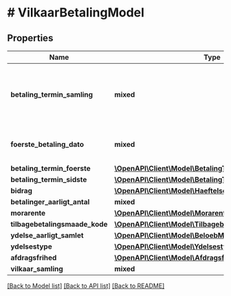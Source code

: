 # # VilkaarBetalingModel

## Properties

Name | Type | Description | Notes
------------ | ------------- | ------------- | -------------
**betaling_termin_samling** | **mixed** | Angiver terminsperioder og tilhørende forfaldstidspunkter. Skal altid anføres når der er aftalt betalinger af ydelser eller rente på hæftelsen. Er optional i forbindelse med stående lån uden rente. | [optional]
**foerste_betaling_dato** | **mixed** | Dato for betaling af første ydelse. Ikke nødvendig at opgive for realkreditpantebreve. | [optional]
**betaling_termin_foerste** | [**\OpenAPI\Client\Model\BetalingTerminModel**](BetalingTerminModel.md) |  | [optional]
**betaling_termin_sidste** | [**\OpenAPI\Client\Model\BetalingTerminModel**](BetalingTerminModel.md) |  | [optional]
**bidrag** | [**\OpenAPI\Client\Model\HaeftelseBidragModel**](HaeftelseBidragModel.md) |  | [optional]
**betalinger_aarligt_antal** | **mixed** | HaeftelseBetalingerAarligtAntal | [optional]
**morarente** | [**\OpenAPI\Client\Model\MorarenteModel**](MorarenteModel.md) |  | [optional]
**tilbagebetalingsmaade_kode** | [**\OpenAPI\Client\Model\TilbagebetalingsmaadeKodeEnum**](TilbagebetalingsmaadeKodeEnum.md) |  |
**ydelse_aarligt_samlet** | [**\OpenAPI\Client\Model\BeloebModel**](BeloebModel.md) |  | [optional]
**ydelsestype** | [**\OpenAPI\Client\Model\YdelsestypeModel**](YdelsestypeModel.md) |  | [optional]
**afdragsfrihed** | [**\OpenAPI\Client\Model\AfdragsfrihedModel**](AfdragsfrihedModel.md) |  | [optional]
**vilkaar_samling** | **mixed** | HaeftelseVilkaarSamling | [optional]

[[Back to Model list]](../../README.md#models) [[Back to API list]](../../README.md#endpoints) [[Back to README]](../../README.md)
